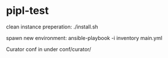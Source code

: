 # pipl-test
clean instance preperation:
./install.sh

spawn new environment:
ansible-playbook -i inventory main.yml

Curator conf in under conf/curator/
